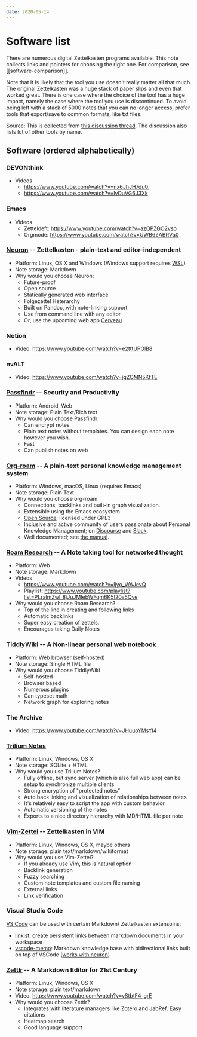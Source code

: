 ```yaml
---
date: 2020-05-14
---
```


# Software list

There are numerous digital Zettelkasten programs available. This note collects
links and pointers for choosing the right one. For comparison, see [[software-comparison]].

Note that it is likely that the tool you use doesn't really matter all that much. The original Zettelkasten was a huge stack of paper slips and even that worked great. There is one case where the choice of the tool has a huge impact, namely the case where the tool you use is discontinued. To avoid being left with a stack of 5000 notes that you can no longer access, prefer tools that export/save to common formats, like txt files.

Source: This is collected from [this discussion thread](https://www.reddit.com/r/Zettelkasten/comments/flygc4/lets_build_a_list_of_zettelkasten_software/). The discussion also lists lot of other tools by name.

## Software (ordered alphabetically)

### DEVONthink
* Videos
  *  <https://www.youtube.com/watch?v=nx6JhJH7du0.>
  *  <https://www.youtube.com/watch?v=lvDuVG6J3Xk>

### Emacs
* Videos
  * Zetteldeft: <https://www.youtube.com/watch?v=azOPZGO2vso>
  * Orgmode: <https://www.youtube.com/watch?v=UWB6ZABRVq0>

### [Neuron](https://neuron.zettel.page/) -- Zettelkasten - plain-text and editor-independent
* Platform: Linux, OS X and Windows (Windows support requires [WSL](https://docs.microsoft.com/en-us/windows/wsl/install-win10))
* Note storage: Markdown
* Why would you choose Neuron:
  * Future-proof 
  * Open source
  * Statically generated web interface
  * Folgezettel Heterarchy
  * Built on Pandoc, with note-linking support
  * Use from command line with any editor
  * Or, use the upcoming web app [Cerveau](https://www.cerveau.app/)

### Notion
* Video: <https://www.youtube.com/watch?v=e2tttUPGlB8>

### nvALT
* Video: <https://www.youtube.com/watch?v=jgZOMN5KfTE>

### [Passfindr](https://passfindr.com) -- Security and Productivity
* Platform: Android, Web
* Note storage: Plain Text/Rich text
* Why would you choose Passfindr:
    * Can encrypt notes
    * Plain text notes without templates. You can
        design each note however you wish.
    * Fast
    * Can publish notes on web

### [Org-roam](https://www.orgroam.com/) -- A plain-text personal knowledge management system

* Platform: Windows, macOS, Linux (requires Emacs)
* Note storage: Plain Text
* Why would you choose org-roam:
    - Connections, backlinks and built-in graph visualization.
    - Extensible using the Emacs ecosystem
    - [Open Source](https://github.com/org-roam/org-roam); licensed under GPL3
    - Inclusive and active community of users passionate about Personal Knowledge Management; on [Discourse](https://org-roam.discourse.group/) and [Slack](https://orgroam.slack.com/).
    - Well documented; see [the manual](https://www.orgroam.com/manual.html).

### [Roam Research](https://roamresearch.com) -- A Note taking tool for networked thought
* Platform: Web
* Note storage: Markdown
* Videos
  *  <https://www.youtube.com/watch?v=ljyo_WAJevQ>
  *  Playlist: <https://www.youtube.com/playlist?list=PLralmZwl_8jJuJMIebWFqm6K5I20a5Qve>
* Why would you choose Roam Research?
    * Top of the line in creating and following links
    * Automatic backlinks
    * Super easy creation of zettels.
    * Encourages taking Daily Notes


### [TiddlyWiki](https://tiddlywiki.com) -- A Non-linear personal web notebook
* Platform: Web browser (self-hosted)
* Note storage: Single HTML file
* Why would you choose TiddlyWiki
    * Self-hosted
    * Browser based
    * Numerous plugins
    * Can typeset math
    * Network graph for exploring notes

### The Archive
* Video: <https://www.youtube.com/watch?v=JHuuoYMsYI4>

### [Trilium Notes](https://github.com/zadam/trilium)
* Platform: Linux, Windows, OS X
* Note storage: SQLite + HTML
* Why would you use Trilium Notes?
    * Fully offline, but sync server (which is also full web app) can be setup to synchronize multiple clients
    * Strong encryption of "protected notes"
    * Auto back linking and visualization of relationships between notes
    * It's relatively easy to script the app with custom behavior
    * Automatic versioning of the notes
    * Exports to a nice directory hierarchy with MD/HTML file per note
  

### [Vim-Zettel](https://github.com/michal-h21/vim-zettel) -- Zettelkasten in VIM
* Platform: Linux, Windows, OS X, maybe others
* Note storage: plain text/markdown/wikiformat
* Why would you use Vim-Zettel?
    * If you already use Vim, this is natural option
    * Backlink generation 
    * Fuzzy searching
    * Custom note templates and custom file naming
    * External links
    * Link verification

### Visual Studio Code

[VS Code](https://code.visualstudio.com/) can be used with certain Markdown/ Zettelkasten extensoins:

* [linkist](https://github.com/gladed/linkist): create persistent links between markdown documents in your workspace
* [vscode-memo](https://github.com/svsool/vscode-memo#memo): Markdown knowledge base with bidirectional links built on top of VSCode ([works with neuron](https://neuron.zettel.page/editor.html))

### [Zettlr](https://zettlr.com) -- A Markdown Editor for 21st Century
* Platform: Linux, Windows, OS X 
* Note storage: plain text/markdown
* Video: <https://www.youtube.com/watch?v=vStbtF4_grE>
* Why would you choose Zettlr?
    * Integrates with literature managers like Zotero and JabRef. Easy
      citations
    * Heatmap search
    * Good language support
